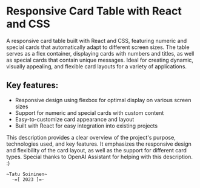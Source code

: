 # Responsive Card Table with React and CSS

A responsive card table built with React and CSS, featuring numeric and special cards that automatically adapt to different screen sizes. The table serves as a flex container, displaying cards with numbers and titles, as well as special cards that contain unique messages. Ideal for creating dynamic, visually appealing, and flexible card layouts for a variety of applications.

## Key features:

- Responsive design using flexbox for optimal display on various screen sizes
- Support for numeric and special cards with custom content
- Easy-to-customize card appearance and layout
-  Built with React for easy integration into existing projects

This description provides a clear overview of the project's purpose, technologies used, and key features. It emphasizes the responsive design and flexibility of the card layout, as well as the support for different card types. Special thanks to OpenAI Assistant for helping with this description. :)

```
~Tatu Soininen~
  -=[ 2023 ]=-
```